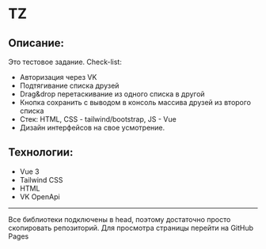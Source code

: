 # TZ

## Описание:
Это тестовое задание.
Check-list:
- Авторизация через VK
- Подтягивание списка друзей
- Drag&drop перетаскивание из одного списка в другой
- Кнопка сохранить с выводом в консоль массива друзей из второго списка
- Стек: HTML, CSS - tailwind/bootstrap, JS - Vue
- Дизайн интерфейсов на свое усмотрение.

## Технологии:
- Vue 3
- Tailwind CSS
- HTML
- VK OpenApi

---
Все библиотеки подключены в head, поэтому достаточно просто скопировать репозиторий.
Для просмотра страницы перейти на GitHub Pages
